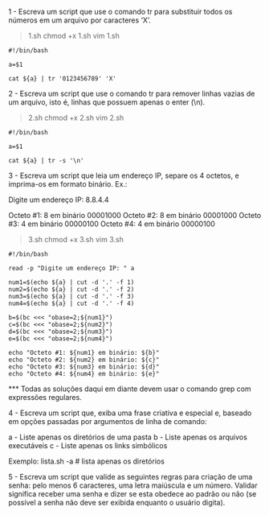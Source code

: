 1 - Escreva um script que use o comando tr para substituir todos os números em um arquivo por caracteres ‘X’.

  > 1.sh
    chmod +x 1.sh
    vim 1.sh

    #!/bin/bash

    a=$1

    cat ${a} | tr '0123456789' 'X'
  
  
2 - Escreva um script que use o comando tr para remover linhas vazias de um arquivo, isto é, linhas que possuem apenas o enter (\n).
  
  > 2.sh
    chmod +x 2.sh
    vim 2.sh

    #!/bin/bash

    a=$1

    cat ${a} | tr -s '\n'
    

3 - Escreva um script que leia um endereço IP, separe os 4 octetos, e imprima-os em formato binário. Ex.:

Digite um endereço IP: 8.8.4.4

Octeto #1: 8 em binário 00001000
Octeto #2: 8 em binário 00001000
Octeto #3: 4 em binário 00000100
Octeto #4: 4 em binário 00000100

  > 3.sh
    chmod +x 3.sh
    vim 3.sh

    #!/bin/bash

    read -p "Digite um endereço IP: " a

    num1=$(echo ${a} | cut -d '.' -f 1)
    num2=$(echo ${a} | cut -d '.' -f 2)
    num3=$(echo ${a} | cut -d '.' -f 3)
    num4=$(echo ${a} | cut -d '.' -f 4)

    b=$(bc <<< "obase=2;${num1}")
    c=$(bc <<< "obase=2;${num2}")
    d=$(bc <<< "obase=2;${num3}")
    e=$(bc <<< "obase=2;${num4}")

    echo "Octeto #1: ${num1} em binário: ${b}"
    echo "Octeto #2: ${num2} em binário: ${c}"
    echo "Octeto #3: ${num3} em binário: ${d}"
    echo "Octeto #4: ${num4} em binário: ${e}"



*** Todas as soluções daqui em diante devem usar o comando grep com expressões regulares.


4 - Escreva um script que, exiba uma frase criativa e especial e, baseado em opções passadas por argumentos de linha de comando:

a - Liste apenas os diretórios de uma pasta
b - Liste apenas os arquivos executáveis
c - Liste apenas os links simbólicos

Exemplo: lista.sh -a # lista apenas os diretórios

5 - Escreva um script que valide as seguintes regras para criação de uma senha: pelo menos 6 caracteres, uma letra maiúscula e um número. Validar significa receber uma senha e dizer se esta obedece ao padrão ou não (se possível a senha não deve ser exibida enquanto o usuário digita).



